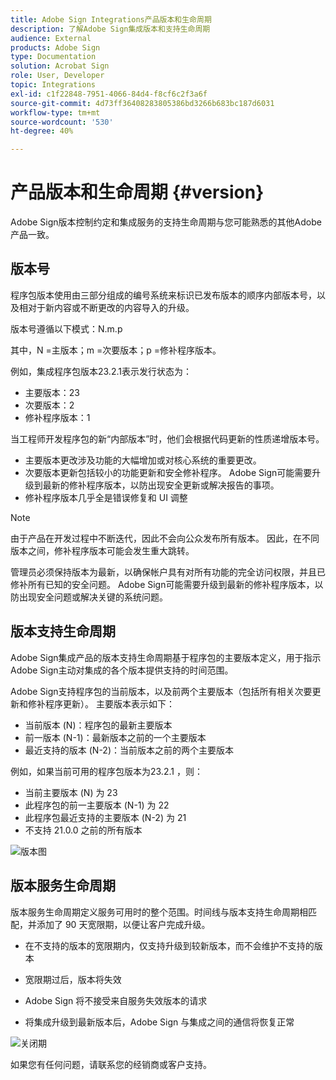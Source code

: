 ```yaml
---
title: Adobe Sign Integrations产品版本和生命周期
description: 了解Adobe Sign集成版本和支持生命周期
audience: External
products: Adobe Sign
type: Documentation
solution: Acrobat Sign
role: User, Developer
topic: Integrations
exl-id: c1f22848-7951-4066-84d4-f8cf6c2f3a6f
source-git-commit: 4d73ff36408283805386bd3266b683bc187d6031
workflow-type: tm+mt
source-wordcount: '530'
ht-degree: 40%

---
```


# 产品版本和生命周期 {#version}

Adobe Sign版本控制约定和集成服务的支持生命周期与您可能熟悉的其他Adobe产品一致。

## 版本号

程序包版本使用由三部分组成的编号系统来标识已发布版本的顺序内部版本号，以及相对于新内容或不断更改的内容导入的升级。

版本号遵循以下模式：N.m.p

其中，N =主版本；m =次要版本；p =修补程序版本。

例如，集成程序包版本23.2.1表示发行状态为：

* 主要版本：23
* 次要版本：2
* 修补程序版本：1

当工程师开发程序包的新“内部版本”时，他们会根据代码更新的性质递增版本号。

* 主要版本更改涉及功能的大幅增加或对核心系统的重要更改。
* 次要版本更新包括较小的功能更新和安全修补程序。 Adobe Sign可能需要升级到最新的修补程序版本，以防出现安全更新或解决报告的事项。
* 修补程序版本几乎全是错误修复和 UI 调整

>[!NOTE]
>
>由于产品在开发过程中不断迭代，因此不会向公众发布所有版本。 因此，在不同版本之间，修补程序版本可能会发生重大跳转。

管理员必须保持版本为最新，以确保帐户具有对所有功能的完全访问权限，并且已修补所有已知的安全问题。 Adobe Sign可能需要升级到最新的修补程序版本，以防出现安全问题或解决关键的系统问题。

## 版本支持生命周期

Adobe Sign集成产品的版本支持生命周期基于程序包的主要版本定义，用于指示Adobe Sign主动对集成的各个版本提供支持的时间范围。

Adobe Sign支持程序包的当前版本，以及前两个主要版本（包括所有相关次要更新和修补程序更新）。 主要版本表示如下：

* 当前版本 (N)：程序包的最新主要版本
* 前一版本 (N-1)：最新版本之前的一个主要版本
* 最近支持的版本 (N-2)：当前版本之前的两个主要版本

例如，如果当前可用的程序包版本为23.2.1 ，则：

* 当前主要版本 (N) 为 23
* 此程序包的前一主要版本 (N-1) 为 22
* 此程序包最近支持的主要版本 (N-2) 为 21
* 不支持 21.0.0 之前的所有版本

![版本图](images/version_chart.png)

## 版本服务生命周期

版本服务生命周期定义服务可用时的整个范围。时间线与版本支持生命周期相匹配，并添加了 90 天宽限期，以便让客户完成升级。

* 在不支持的版本的宽限期内，仅支持升级到较新版本，而不会维护不支持的版本
* 宽限期过后，版本将失效

* Adobe Sign 将不接受来自服务失效版本的请求
* 将集成升级到最新版本后，Adobe Sign 与集成之间的通信将恢复正常

![关闭期](images/shutdown_period.png)

如果您有任何问题，请联系您的经销商或客户支持。

